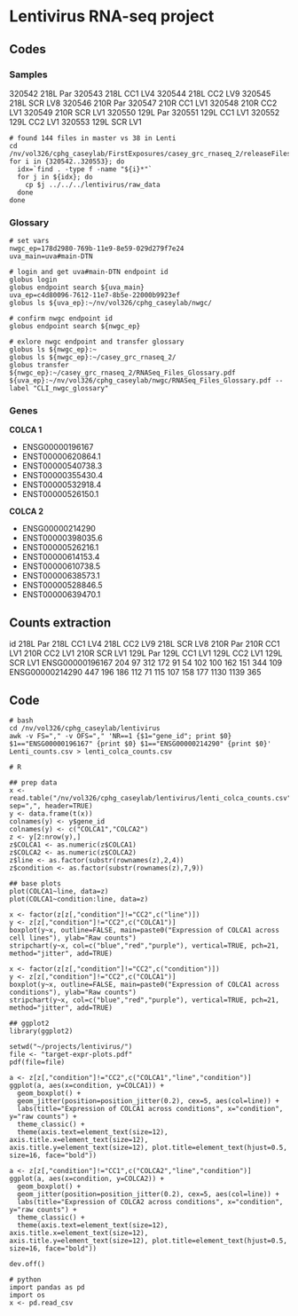 # Lentivirus RNA-seq project

## Codes

### Samples
320542    218L Par
320543    218L CC1 LV4
320544    218L CC2 LV9
320545    218L SCR LV8
320546    210R Par
320547    210R CC1 LV1
320548    210R CC2 LV1
320549    210R SCR LV1
320550    129L Par
320551    129L CC1 LV1
320552    129L CC2 LV1
320553    129L SCR LV1

```
# found 144 files in master vs 38 in Lenti
cd /nv/vol326/cphg_caseylab/FirstExposures/casey_grc_rnaseq_2/releaseFiles
for i in {320542..320553}; do
  idx=`find . -type f -name "${i}*"`
  for j in ${idx}; do
    cp $j ../../../lentivirus/raw_data
  done
done
```

### Glossary
```
# set vars
nwgc_ep=178d2980-769b-11e9-8e59-029d279f7e24
uva_main=uva#main-DTN

# login and get uva#main-DTN endpoint id
globus login
globus endpoint search ${uva_main}
uva_ep=c4d80096-7612-11e7-8b5e-22000b9923ef
globus ls ${uva_ep}:~/nv/vol326/cphg_caseylab/nwgc/

# confirm nwgc endpoint id
globus endpoint search ${nwgc_ep}

# exlore nwgc endpoint and transfer glossary
globus ls ${nwgc_ep}:~
globus ls ${nwgc_ep}:~/casey_grc_rnaseq_2/
globus transfer ${nwgc_ep}:~/casey_grc_rnaseq_2/RNASeq_Files_Glossary.pdf ${uva_ep}:~/nv/vol326/cphg_caseylab/nwgc/RNASeq_Files_Glossary.pdf --label "CLI_nwgc_glossary"
```

### Genes

__COLCA 1__
* ENSG00000196167
* ENST00000620864.1
* ENST00000540738.3
* ENST00000355430.4
* ENST00000532918.4
* ENST00000526150.1

__COLCA 2__
* ENSG00000214290
* ENST00000398035.6
* ENST00000526216.1
* ENST00000614153.4
* ENST00000610738.5
* ENST00000638573.1
* ENST00000528846.5
* ENST00000639470.1

## Counts extraction
id    218L Par    218L CC1 LV4    218L CC2 LV9    218L SCR LV8    210R Par    210R CC1 LV1    210R CC2 LV1    210R SCR LV1    129L Par    129L CC1 LV1    129L CC2 LV1    129L SCR LV1
ENSG00000196167    204    97    312    172    91    54    102    100    162    151    344    109
ENSG00000214290    447    196    186    112    71    115    107    158    177    1130    1139    365

## Code
```
# bash
cd /nv/vol326/cphg_caseylab/lentivirus
awk -v FS="," -v OFS="," 'NR==1 {$1="gene_id"; print $0} $1=="ENSG00000196167" {print $0} $1=="ENSG00000214290" {print $0}' Lenti_counts.csv > lenti_colca_counts.csv

# R

## prep data
x <- read.table("/nv/vol326/cphg_caseylab/lentivirus/lenti_colca_counts.csv", sep=",", header=TRUE)
y <- data.frame(t(x))
colnames(y) <- y$gene_id
colnames(y) <- c("COLCA1","COLCA2")
z <- y[2:nrow(y),]
z$COLCA1 <- as.numeric(z$COLCA1)
z$COLCA2 <- as.numeric(z$COLCA2)
z$line <- as.factor(substr(rownames(z),2,4))
z$condition <- as.factor(substr(rownames(z),7,9))

## base plots
plot(COLCA1~line, data=z)
plot(COLCA1~condition:line, data=z)

x <- factor(z[z[,"condition"]!="CC2",c("line")])
y <- z[z[,"condition"]!="CC2",c("COLCA1")]
boxplot(y~x, outline=FALSE, main=paste0("Expression of COLCA1 across cell lines"), ylab="Raw counts")
stripchart(y~x, col=c("blue","red","purple"), vertical=TRUE, pch=21, method="jitter", add=TRUE)

x <- factor(z[z[,"condition"]!="CC2",c("condition")])
y <- z[z[,"condition"]!="CC2",c("COLCA1")]
boxplot(y~x, outline=FALSE, main=paste0("Expression of COLCA1 across conditions"), ylab="Raw counts")
stripchart(y~x, col=c("blue","red","purple"), vertical=TRUE, pch=21, method="jitter", add=TRUE)

## ggplot2
library(ggplot2)

setwd("~/projects/lentivirus/")
file <- "target-expr-plots.pdf"
pdf(file=file)

a <- z[z[,"condition"]!="CC2",c("COLCA1","line","condition")]
ggplot(a, aes(x=condition, y=COLCA1)) +
  geom_boxplot() +
  geom_jitter(position=position_jitter(0.2), cex=5, aes(col=line)) +
  labs(title="Expression of COLCA1 across conditions", x="condition", y="raw counts") +
  theme_classic() +
  theme(axis.text=element_text(size=12), axis.title.x=element_text(size=12), axis.title.y=element_text(size=12), plot.title=element_text(hjust=0.5, size=16, face="bold"))

a <- z[z[,"condition"]!="CC1",c("COLCA2","line","condition")]
ggplot(a, aes(x=condition, y=COLCA2)) +
  geom_boxplot() +
  geom_jitter(position=position_jitter(0.2), cex=5, aes(col=line)) +
  labs(title="Expression of COLCA2 across conditions", x="condition", y="raw counts") +
  theme_classic() +
  theme(axis.text=element_text(size=12), axis.title.x=element_text(size=12), axis.title.y=element_text(size=12), plot.title=element_text(hjust=0.5, size=16, face="bold"))

dev.off()

# python
import pandas as pd
import os
x <- pd.read_csv
```

